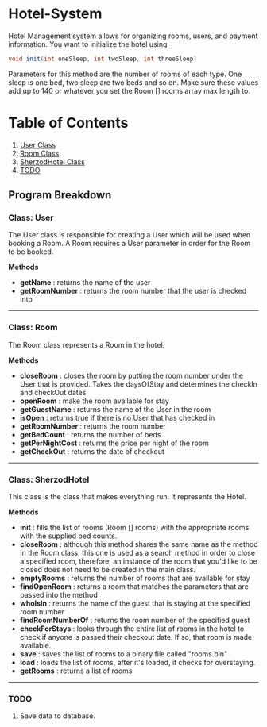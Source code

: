 # Hotel-System

Hotel Management system allows for organizing rooms, users, and payment information. You want to initialize the hotel using

```java
void init(int oneSleep, int twoSleep, int threeSleep)
```
Parameters for this method are the number of rooms of each type. One sleep is one bed, two sleep are two beds and so on. Make sure these values add up to 140 or whatever you set the Room [] rooms array max length to.

# Table of Contents
1. [User Class](#class-user)
2. [Room Class](#class-room)
3. [SherzodHotel Class](#class-sherzodhotel)
3. [TODO](#todo)

## Program Breakdown
### Class: User
The User class is responsible for creating a User which will be used when booking a Room. A Room requires a User parameter in order for the Room to be booked. 

**Methods**
- **getName** : returns the name of the user
- **getRoomNumber** : returns the room number that the user is checked into
___
### Class: Room
The Room class represents a Room in the hotel.

**Methods**
- **closeRoom** : closes the room by putting the room number under the User that is provided. Takes the daysOfStay and determines the checkIn and checkOut dates
- **openRoom** : make the room available for stay
- **getGuestName** : returns the name of the User in the room
- **isOpen** : returns true if there is no User that has checked in
- **getRoomNumber** : returns the room number
- **getBedCount** : returns the number of beds
- **getPerNightCost** : returns the price per night of the room
- **getCheckOut** : returns the date of checkout
___
### Class: SherzodHotel
This class is the class that makes everything run. It represents the Hotel.

**Methods**
- **init** : fills the list of rooms (Room [] rooms) with the appropriate rooms with the supplied bed counts.
- **closeRoom** : although this method shares the same name as the method in the Room class, this one is used as a search method in order to close a specified room, therefore, an instance of the room that you'd like to be closed does not need to be created in the main class.
- **emptyRooms** : returns the number of rooms that are available for stay
- **findOpenRoom** : returns a room that matches the parameters that are passed into the method
- **whoIsIn** : returns the name of the guest that is staying at the specified room number
- **findRoomNumberOf** : returns the room number of the specified guest
- **checkForStays** : looks through the entire list of rooms in the hotel to check if anyone is passed their checkout date. If so, that room is made available.
- **save** : saves the list of rooms to a binary file called "rooms.bin"
- **load** : loads the list of rooms, after it's loaded, it checks for overstaying.
- **getRooms** : returns a list of rooms
___
### TODO
1. Save data to database.
